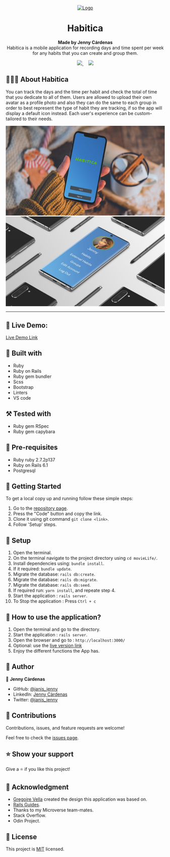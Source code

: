 
<p align="center">
  <a href="https://github.com/jcy2704/oop-ruby">
    <img src="https://res.cloudinary.com/growsurf-prod/image/upload/v1582211139/production/gnysw2objzekbagrqiax.png" alt="Logo" width="350" height="70">
  </a>
</p>

<h1 align="center">Habitica</h1>

<p align="center">
  <strong>Made by Jenny Cárdenas</strong>
  <br>
   Habitica is a mobile application for recording days and time spent per week for any habits that you can create and group them.
</p>

<p align="center">
  <a href="https://github.com/janis-jenny/Habitica/issues">
    <img src="https://img.shields.io/badge/REPORT%20A%20BUG-purple?style=for-the-badge">
  </a>
   ‎ ‎ ‎ ‎
  <a href="https://github.com/janis-jenny/Habitica/issues">
    <img src="https://img.shields.io/badge/Request%20a%20feature-purple?style=for-the-badge">
  </a>
</p>



## 👩🏼‍💻 About Habitica

You can track the days and the time per habit and check the total of time that you dedicate to all of them. Users are allowed to upload their own avatar as a profile photo and also they can do the same to each group in order to best represent the type of habit they are tracking, if so the app will display a default icon instead. Each user's experience can be custom-tailored to their needs.<br>


![screenshot](app/assets/images/Screenshot1.jpg)
![screenshot](app/assets/images/Screenshot2.jpg)

<hr>


## 🔴 Live Demo:

[Live Demo Link]()

## 🔧 Built with

- Ruby
- Ruby on Rails
- Ruby gem bundler
- Scss
- Bootstrap
- Linters
- VS code

## ⚒️ Tested with

- Ruby gem RSpec
- Ruby gem capybara

## 📝 Pre-requisites

- Ruby ruby 2.7.2p137
- Ruby on Rails 6.1
- Postgresql


## 🤖 Getting Started

To get a local copy up and running follow these simple steps:

1. Go to the [repository page](https://github.com/janis-jenny/Habitica).
2. Press the "Code" button and copy the link.
3. Clone it using git command `git clone <link>`.
4. Follow 'Setup' steps.

## 📝 Setup

1. Open the terminal.
2. On the terminal navigate to the project directory using `cd movieLife/`.
3. Install dependencies using: `bundle install`.
3. If it required: `bundle update`.
4. Migrate the database: `rails db:create`.
5. Migrate the database: `rails db:migrate`.
6. Migrate the database: `rails db:seed`.
7. If required run: `yarn install`, and repeate step 4.
8. Start the application : `rails server`.
9. To Stop the application : Press `Ctrl + c`

## 📝 How to use the application?

1. Open the terminal and go to the directory.
2. Start the application : `rails server`.
3. Open the browser and go to : `http://localhost:3000/`
4. Optional: use the [live version link]()
4. Enjoy the different functions the App has.

## 👥 Author

👤 **Jenny Càrdenas**

- GitHub: [@janis_jenny](https://github.com/janis-jenny)
- LinkedIn: [Jenny Càrdenas](https://www.linkedin.com/in/paolajenny)
- Twitter: [@janis_jenny](https://twitter.com/janis_jenny)


## 🤝 Contributions

Contributions, issues, and feature requests are welcome!

Feel free to check the [issues page](https://github.com/kcotrinam/movieLife/issues).


## ⭐ Show your support

Give a ⭐️ if you like this project!


## 📌 Acknowledgment

- [Gregoire Vella](https://www.behance.net/gregoirevella) created the design this application was based on.
- [Rails Guides](https://guides.rubyonrails.org/).
- Thanks to my Microverse team-mates.
- Stack Overflow.
- Odin Project.


## 📝 License

This project is [MIT](https://opensource.org/licenses/MIT) licensed.